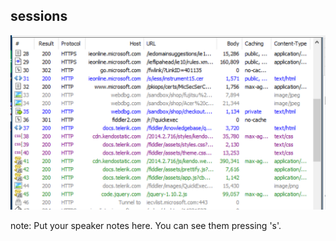 ##  sessions

![http traffic](/resources/img/fiddler-sessions.png)

note:
    Put your speaker notes here.
    You can see them pressing 's'.
